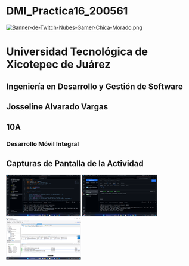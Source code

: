 # DMI_Practica16_200561

[![Banner-de-Twitch-Nubes-Gamer-Chica-Morado.png](https://i.postimg.cc/15q3LFXF/Banner-de-Twitch-Nubes-Gamer-Chica-Morado.png)](https://postimg.cc/MvzwBvyZ)

# Universidad Tecnológica de Xicotepec de Juárez

## Ingeniería en Desarrollo y Gestión de Software
## Josseline Alvarado Vargas
## 10A
### Desarrollo Móvil Integral

## Capturas de Pantalla de la Actividad

  <img src="./img/1.png" width="200" alt="Captura de Pantalla 1">
  <img src="./img/2.png" width="200" alt="Captura de Pantalla 2">
  <img src="./img/3.png" width="200" alt="Captura de Pantalla 3">